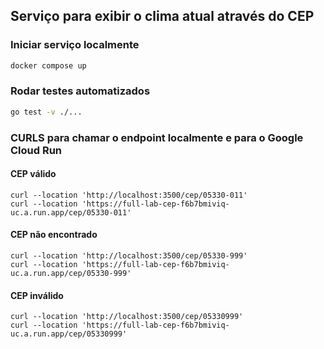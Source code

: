 ## Serviço para exibir o clima atual através do CEP

### Iniciar serviço localmente
````bash
docker compose up
````

### Rodar testes automatizados
```bash
go test -v ./...
```

### CURLS para chamar o endpoint localmente e para o Google Cloud Run

#### CEP válido
````
curl --location 'http://localhost:3500/cep/05330-011'
curl --location 'https://full-lab-cep-f6b7bmiviq-uc.a.run.app/cep/05330-011'
````

#### CEP não encontrado
````
curl --location 'http://localhost:3500/cep/05330-999'
curl --location 'https://full-lab-cep-f6b7bmiviq-uc.a.run.app/cep/05330-999'
````

#### CEP inválido
````
curl --location 'http://localhost:3500/cep/05330999'
curl --location 'https://full-lab-cep-f6b7bmiviq-uc.a.run.app/cep/05330999'
````